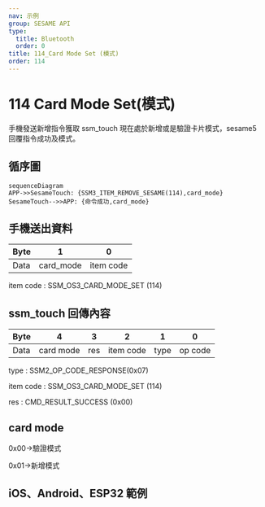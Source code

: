 ```yaml
---
nav: 示例
group: SESAME API
type:
  title: Bluetooth
  order: 0
title: 114_Card Mode Set (模式)
order: 114
---
```


# 114 Card Mode Set(模式)

手機發送新增指令獲取 ssm_touch 現在處於新增或是驗證卡片模式，sesame5 回覆指令成功及模式。

## 循序圖

```mermaid
sequenceDiagram
APP->>SesameTouch: {SSM3_ITEM_REMOVE_SESAME(114),card_mode}
SesameTouch-->>APP: {命令成功,card_mode}
```


## 手機送出資料

| Byte |     1     |     0     |
| ---- | :-------: | :-------: |
| Data | card_mode | item code |

item code : SSM_OS3_CARD_MODE_SET (114)

## ssm_touch 回傳內容

| Byte |     4     |  3  |     2     |  1   |    0    |
| ---- | :-------: | :-: | :-------: | :--: | :-----: |
| Data | card mode | res | item code | type | op code |

type : SSM2_OP_CODE_RESPONSE(0x07)

item code : SSM_OS3_CARD_MODE_SET (114)

res : CMD_RESULT_SUCCESS (0x00)

## card mode

0x00->驗證模式

0x01->新增模式

## iOS、Android、ESP32 範例

<CustomBashOSPlatformCardModeSet ios='true' android='true'  esp32='true'/>

<!-- 

### Android 範例

```jsx | pure
    override fun cardModeSet(mode: Byte, result: CHResult<CHEmpty>) {
        if (checkBle(result)) return
        sendCommand(SesameOS3Payload(SesameItemCode.SSM_OS3_CARD_MODE_SET.value, byteArrayOf(mode))) { res ->
            result.invoke(Result.success(CHResultState.CHResultStateBLE(CHEmpty())))
        }
    }
```

## iOS 範例

```jsx | pure
    func cardsModeSet(mode: UInt8, result: @escaping (CHResult<CHEmpty>)) {
        if (self.checkBle(result)) { return }

        sendCommand(.init(.SSM_OS3_CARD_MODE_SET,Data([mode]))) { _ in
            result(.success(CHResultStateNetworks(input: CHEmpty())))
        }
    }
```

## ESP 範例

```jsx | pure

``` -->
